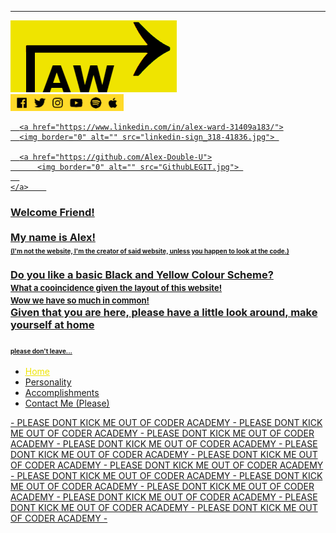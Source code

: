 <!DOCTYPE html>
<html lang="en">
<head>
  <meta charset="UTF-8">
  <meta name="viewport" content="width=device-width, initial-scale=1.0">
  <meta http-equiv="X-UA-Compatible" content="ie=edge">
  <title>Alex W</title>
  <link rel="stylesheet" href="mainstyle.css">
</head>
<hr> 

<div id="HomeTag">
    <a href="home">
      <img border="0" alt="AW tag" src="arrow.png">   
    </div>

<div id="UpHR"></div>



<!-- <h1> AW </h1> -->
<div id="Socialmedia">
    <a href="https://www.youtube.com/watch?v=dQw4w9WgXcQ">
      <img border="0" alt="Socialmedia" src="social medias (1).png">  
  
      <a href="https://www.linkedin.com/in/alex-ward-31409a183/">
      <img border="0" alt="" src="linkedin-sign_318-41836.jpg"> 
  
      <a href="https://github.com/Alex-Double-U">
          <img border="0" alt="" src="GithubLEGIT.jpg"> 
      
    </a>    
  </div>

<body>
    <h3>Welcome Friend! <br/><br/> My name is Alex!<br/> <font size="1"> (I'm not the website,  I'm the creator of said website,  unless you happen to look at the code.)</font></font> <br/> <br/>  Do you like a basic Black and Yellow Colour Scheme? <br/>
      <font size="2">What a cooincidence given the layout of this website!<br/> Wow we have so much in common!</font>   <br/>  Given that you are here,  please have a little look around, make yourself at home   <br/><br/><font size="1">please don't leave...</font> </h3>
  <nav>
    <ul>
        <li><a href="main.1.html"><span style="color:#EFE400"><u><i></i>Home</a></li>
        <li><a href="personality.html">Personality</a></li>
        <li><a href="Accomplishment.html">Accomplishments</a></li>
        <li><a href="Contact.html">Contact Me (Please)</a></li>
    </ul>
  </nav>
  <p>
      -  PLEASE DONT KICK ME OUT OF CODER ACADEMY  -  PLEASE DONT KICK ME OUT OF CODER ACADEMY  -  PLEASE DONT KICK ME OUT OF CODER ACADEMY  -  PLEASE DONT KICK ME OUT OF CODER ACADEMY  -  PLEASE DONT KICK ME OUT OF CODER ACADEMY  -  PLEASE DONT KICK ME OUT OF CODER ACADEMY  -  PLEASE DONT KICK ME OUT OF CODER ACADEMY  -  PLEASE DONT KICK ME OUT OF CODER ACADEMY  -  PLEASE DONT KICK ME OUT OF CODER ACADEMY  -  PLEASE DONT KICK ME OUT OF CODER ACADEMY  -  PLEASE DONT KICK ME OUT OF CODER ACADEMY  -  PLEASE DONT KICK ME OUT OF CODER ACADEMY  -  PLEASE DONT KICK ME OUT OF CODER ACADEMY  -    </p>
  <div id="chatbox
  "></div>
</body>
<footer>
  
</footer>
</html>
